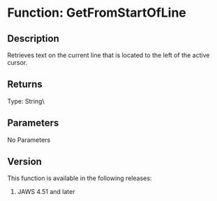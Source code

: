 # Function: GetFromStartOfLine

## Description

Retrieves text on the current line that is located to the left of the
active cursor.

## Returns

Type: String\

## Parameters

No Parameters

## Version

This function is available in the following releases:

1.  JAWS 4.51 and later
